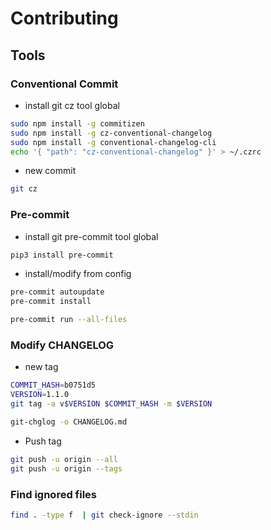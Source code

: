 # Contributing

## Tools

### Conventional Commit

- install git cz tool global

```sh
sudo npm install -g commitizen
sudo npm install -g cz-conventional-changelog
sudo npm install -g conventional-changelog-cli
echo '{ "path": "cz-conventional-changelog" }' > ~/.czrc
```

- new commit

```sh
git cz
```

### Pre-commit

- install git pre-commit tool global

```sh
pip3 install pre-commit
```

- install/modify from config

```sh
pre-commit autoupdate
pre-commit install
```

```sh
pre-commit run --all-files
```

### Modify CHANGELOG

- new tag

```sh
COMMIT_HASH=b0751d5
VERSION=1.1.0
git tag -a v$VERSION $COMMIT_HASH -m $VERSION
```

```sh
git-chglog -o CHANGELOG.md
```

- Push tag

```sh
git push -u origin --all
git push -u origin --tags
```

### Find ignored files

```sh
find . -type f  | git check-ignore --stdin
```
